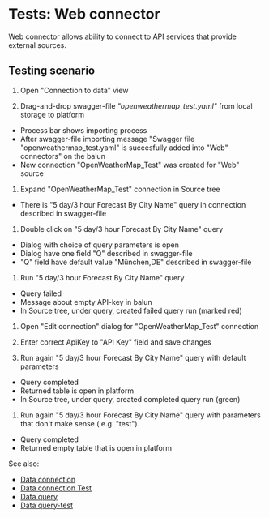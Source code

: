 <!-- TITLE: Tests: Web connector -->
<!-- SUBTITLE: -->

# Tests: Web connector

Web connector allows ability to connect to API services that provide external sources.

## Testing scenario

1. Open "Connection to data" view

1. Drag-and-drop swagger-file *"openweathermap_test.yaml"* from local storage to platform

* Process bar shows importing process
* After swagger-file importing message "Swagger file "openweathermap_test.yaml" is succesfully added into "Web"
  connectors" on the balun
* New connection "OpenWeatherMap_Test" was created for "Web" source

1. Expand "OpenWeatherMap_Test" connection in Source tree

* There is "5 day/3 hour Forecast By City Name" query in connection described in swagger-file

1. Double click on "5 day/3 hour Forecast By City Name" query

* Dialog with choice of query parameters is open
* Dialog have one field "Q" described in swagger-file
* "Q" field have default value "München,DE" described in swagger-file

1. Run "5 day/3 hour Forecast By City Name" query

* Query failed
* Message about empty API-key in balun
* In Source tree, under query, created failed query run (marked red)

1. Open "Edit connection" dialog for "OpenWeatherMap_Test" connection

1. Enter correct ApiKey to "API Key" field and save changes

1. Run again "5 day/3 hour Forecast By City Name" query with default parameters

* Query completed
* Returned table is open in platform
* In Source tree, under query, created completed query run (green)

1. Run again "5 day/3 hour Forecast By City Name" query with parameters that don't make sense (
   e.g. "test")

* Query completed
* Returned empty table that is open in platform

See also:

* [Data connection](../../access/access.md#data-connection)
* [Data connection Test](../../access/data-connection-test.md)
* [Data query](../../access/access.md#data-query)
* [Data query-test](../../access/data-query-test.md)
